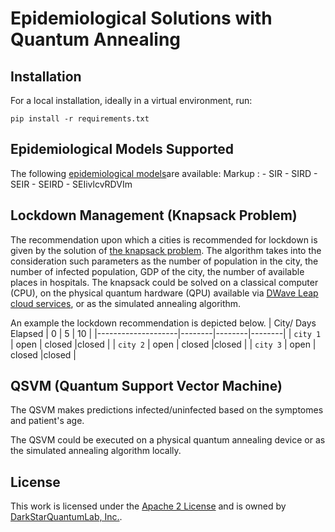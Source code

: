 # Epidemiological Solutions with Quantum Annealing


## Installation

For a local installation, ideally in a virtual environment, run:

    pip install -r requirements.txt

## Epidemiological Models Supported

The following [epidemiological models](https://en.wikipedia.org/wiki/Compartmental_models_in_epidemiology)are available:
Markup : - SIR
         - SIRD
         - SEIR
         - SEIRD
         - SEIivlcvRDVIm

## Lockdown Management (Knapsack Problem)

The recommendation upon which a cities is recommended for lockdown is given by the solution of [the knapsack problem](https://en.wikipedia.org/wiki/Knapsack_problem). The algorithm takes into the consideration such parameters as the number of population in the city, the number of infected population, GDP of the city, the number of available places in hospitals. 
The knapsack could be solved on a classical computer (CPU), on the physical quantum hardware (QPU) available via [DWave Leap cloud services](https://www.dwavesys.com/solutions-and-products/cloud-platform/), or as the simulated annealing algorithm. 

An example the lockdown recommendation is depicted below.
| City/ Days Elapsed |  0     | 5      |   10   |
|--------------------|--------|--------|--------|
| ``city 1``         | open   | closed |closed  |
| ``city 2``         | open   | closed |closed  |
| ``city 3``         | open   | closed |closed  |


## QSVM (Quantum Support Vector Machine)

The QSVM makes predictions infected/uninfected based on the symptomes and patient's age.

The QSVM could be executed on a physical quantum annealing device or as the simulated annealing algorithm locally. 

## License

This work is licensed under the [Apache 2 License](https://www.apache.org/licenses/LICENSE-2.0) and is owned by [DarkStarQuantumLab, Inc.](https://github.com/DarkStarQuantumLab). 
